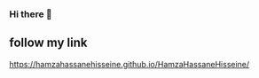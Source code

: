### Hi there 👋

## follow my link 
https://hamzahassanehisseine.github.io/HamzaHassaneHisseine/
<!--
**HamzaHassaneHisseine/HamzaHassaneHisseine** is a ✨ _special_ ✨ repository because its `README.md` (this file) appears on your GitHub profile.

C'est une imitation et adaptation.

Here are some ideas to get you started:

- 🔭 I’m currently working on ...
- 🌱 I’m currently learning ...
- 👯 I’m looking to collaborate on ...
- 🤔 I’m looking for help with ...
- 💬 Ask me about ...
- 📫 How to reach me: ...
- 😄 Pronouns: ...
- ⚡ Fun fact: ...
-->

